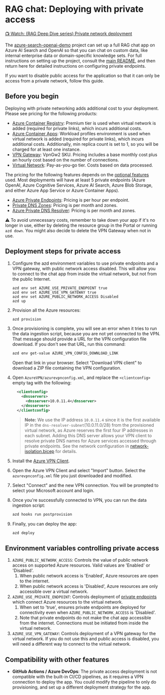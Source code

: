 <!--
---
name: RAG chat with private endpoints
description: Configure access to a chat app so that it's only accessible from private endpoints.
languages:
- python
- typescript
- bicep
- azdeveloper
products:
- azure-openai
- azure-cognitive-search
- azure-app-service
- azure
page_type: sample
urlFragment: azure-search-openai-demo-private-access
---
-->

# RAG chat: Deploying with private access

[📺 Watch: (RAG Deep Dive series) Private network deployment](https://www.youtube.com/watch?v=08wtL1eB15g)

The [azure-search-openai-demo](/) project can set up a full RAG chat app on Azure AI Search and OpenAI so that you can chat on custom data, like internal enterprise data or domain-specific knowledge sets. For full instructions on setting up the project, consult the [main README](/README.md), and then return here for detailed instructions on configuring private endpoints.

If you want to disable public access for the application so that it can only be access from a private network, follow this guide.

## Before you begin

Deploying with private networking adds additional cost to your deployment. Please see pricing for the following products:

* [Azure Container Registry](https://azure.microsoft.com/pricing/details/container-registry/): Premium tier is used when virtual network is added (required for private links), which incurs additional costs.
* [Azure Container Apps](https://azure.microsoft.com/pricing/details/container-apps/): Workload profiles environment is used when virtual network is added (required for private links), which incurs additional costs. Additionally, min replica count is set to 1, so you will be charged for at least one instance.
* [VPN Gateway](https://azure.microsoft.com/pricing/details/vpn-gateway/): VpnGw2 SKU. Pricing includes a base monthly cost plus an hourly cost based on the number of connections.
* [Virtual Network](https://azure.microsoft.com/pricing/details/virtual-network/): Pay-as-you-go tier. Costs based on data processed.

The pricing for the following features depends on the [optional features](./deploy_features.md) used. Most deployments will have at least 5 private endpoints (Azure OpenAI, Azure Cognitive Services, Azure AI Search, Azure Blob Storage, and either Azure App Service or Azure Container Apps).

* [Azure Private Endpoints](https://azure.microsoft.com/pricing/details/private-link/): Pricing is per hour per endpoint.
* [Private DNS Zones](https://azure.microsoft.com/pricing/details/dns/): Pricing is per month and zones.
* [Azure Private DNS Resolver](https://azure.microsoft.com/pricing/details/dns/): Pricing is per month and zones.

⚠️ To avoid unnecessary costs, remember to take down your app if it's no longer in use,
either by deleting the resource group in the Portal or running `azd down`.
You might also decide to delete the VPN Gateway when not in use.

## Deployment steps for private access

1. Configure the azd environment variables to use private endpoints and a VPN gateway, with public network access disabled. This will allow you to connect to the chat app from inside the virtual network, but not from the public Internet.

    ```shell
    azd env set AZURE_USE_PRIVATE_ENDPOINT true
    azd env set AZURE_USE_VPN_GATEWAY true
    azd env set AZURE_PUBLIC_NETWORK_ACCESS Disabled
    azd up
    ```

2. Provision all the Azure resources:

    ```bash
    azd provision
    ```

3. Once provisioning is complete, you will see an error when it tries to run the data ingestion script, because you are not yet connected to the VPN. That message should provide a URL for the VPN configuration file download. If you don't see that URL, run this command:

    ```bash
    azd env get-value AZURE_VPN_CONFIG_DOWNLOAD_LINK
    ```

    Open that link in your browser. Select "Download VPN client" to download a ZIP file containing the VPN configuration.

4. Open `AzureVPN/azurevpnconfig.xml`, and replace the `<clientconfig>` empty tag with the following:

    ```xml
      <clientconfig>
        <dnsservers>
          <dnsserver>10.0.11.4</dnsserver>
        </dnsservers>
      </clientconfig>
    ```

    > **Note:** We use the IP address `10.0.11.4` since it is the first available IP in the `dns-resolver-subnet`(10.0.11.0/28) from the provisioned virtual network, as Azure reserves the first four IP addresses in each subnet. Adding this DNS server allows your VPN client to resolve private DNS names for Azure services accessed through private endpoints. See the network configuration in [network-isolation.bicep](../infra/network-isolation.bicep) for details.

5. Install the [Azure VPN Client](https://learn.microsoft.com/azure/vpn-gateway/azure-vpn-client-versions).

6. Open the Azure VPN Client and select "Import" button. Select the `azurevpnconfig.xml` file you just downloaded and modified.

7. Select "Connect" and the new VPN connection. You will be prompted to select your Microsoft account and login.

8. Once you're successfully connected to VPN, you can run the data ingestion script:

    ```bash
    azd hooks run postprovision
    ```

9. Finally, you can deploy the app:

    ```bash
    azd deploy
    ```

## Environment variables controlling private access

1. `AZURE_PUBLIC_NETWORK_ACCESS`: Controls the value of public network access on supported Azure resources. Valid values are 'Enabled' or 'Disabled'.
    1. When public network access is 'Enabled', Azure resources are open to the internet.
    1. When public network access is 'Disabled', Azure resources are only accessible over a virtual network.
1. `AZURE_USE_PRIVATE_ENDPOINT`: Controls deployment of [private endpoints](https://learn.microsoft.com/azure/private-link/private-endpoint-overview) which connect Azure resources to the virtual network.
    1. When set to 'true', ensures private endpoints are deployed for connectivity even when `AZURE_PUBLIC_NETWORK_ACCESS` is 'Disabled'.
    1. Note that private endpoints do not make the chat app accessible from the internet. Connections must be initiated from inside the virtual network.
1. `AZURE_USE_VPN_GATEWAY`: Controls deployment of a VPN gateway for the virtual network. If you do not use this and public access is disabled, you will need a different way to connect to the virtual network.

## Compatibility with other features

* **GitHub Actions / Azure DevOps**: The private access deployment is not compatible with the built-in CI/CD pipelines, as it requires a VPN connection to deploy the app. You could modify the pipeline to only do provisioning, and set up a different deployment strategy for the app.
